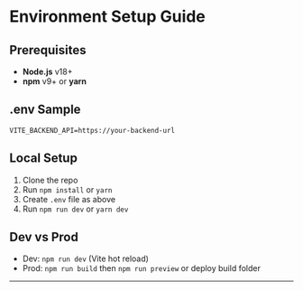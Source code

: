 # Environment Setup Guide

## Prerequisites
- **Node.js** v18+
- **npm** v9+ or **yarn**

## .env Sample
```
VITE_BACKEND_API=https://your-backend-url
```

## Local Setup
1. Clone the repo
2. Run `npm install` or `yarn`
3. Create `.env` file as above
4. Run `npm run dev` or `yarn dev`

## Dev vs Prod
- Dev: `npm run dev` (Vite hot reload)
- Prod: `npm run build` then `npm run preview` or deploy build folder

---
